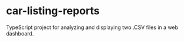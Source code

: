 # car-listing-reports
TypeScript project for analyzing and displaying two .CSV files in a web dashboard.
